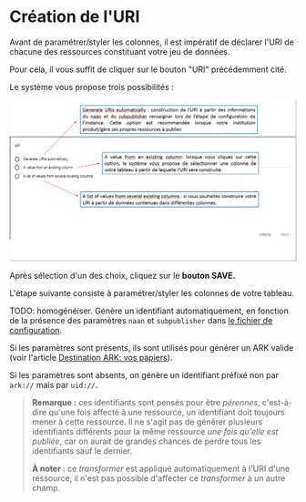 # Création de l'URI

Avant de paramétrer/styler les colonnes, il est impératif de déclarer l'URI de chacune des ressources constituant votre jeu de données.

Pour cela, il vous suffit de cliquer sur le bouton "URI" précédemment cité.

Le système vous propose trois possibilités :

![](/assets/creation.png)

Après sélection d'un des choix, cliquez sur le **bouton SAVE.**

L'étape suivante consiste à paramétrer/styler les colonnes de votre tableau.

TODO: homogénéiser. Génère un identifiant automatiquement, en fonction de la présence des paramètres `naan` et `subpublisher` dans [le fichier de configuration](//Configuration/README.md).

Si les paramètres sont présents, ils sont utilisés pour générer un ARK valide \(voir l'article [Destination ARK: vos papiers](http://lodex.inist.fr/2016/09/destinationn-ark-papier/)\).

Si les paramètres sont absents, on génère un identifiant préfixé non par `ark://` mais par `uid://`.

> **Remarque :** ces identifiants sont pensés pour être _pérennes_, c'est-à-dire qu'une fois affecté à une ressource, un identifiant doit toujours mener à cette ressource. Il ne s'agit pas de générer plusieurs identifiants différents pour la même ressource _une fois qu'elle est publiée_, car on aurait de grandes chances de perdre tous les identifiants sauf le dernier.
>
> **À noter** : ce _transformer_ est appliqué automatiquement à l'URI d'une ressource, il n'est pas possible d'affecter ce _transformer_ à un autre champ.



